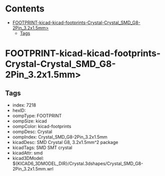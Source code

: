 



Contents
========

* [FOOTPRINT-kicad-kicad-footprints-Crystal-Crystal_SMD_G8-2Pin_3.2x1.5mm>](#footprint-kicad-kicad-footprints-crystal-crystal_smd_g8-2pin_32x15mm)
	* [Tags](#tags)

# FOOTPRINT-kicad-kicad-footprints-Crystal-Crystal_SMD_G8-2Pin_3.2x1.5mm>

## Tags

- index: 7218
- hexID: 
- oompType: FOOTPRINT
- oompSize: kicad
- oompColor: kicad-footprints
- oompDesc: Crystal
- oompIndex: Crystal_SMD_G8-2Pin_3.2x1.5mm
- kicadDesc: SMD Crystal G8, 3.2x1.5mm^2 package
- kicadTags: SMD SMT crystal
- kicadAttr: smd
- kicad3DModel: ${KICAD6_3DMODEL_DIR}/Crystal.3dshapes/Crystal_SMD_G8-2Pin_3.2x1.5mm.wrl
